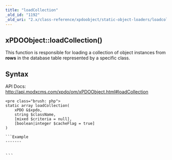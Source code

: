 ```yaml
---
title: "loadCollection"
_old_id: "1192"
_old_uri: "2.x/class-reference/xpdoobject/static-object-loaders/loadcollection"
---
```


xPDOObject::loadCollection()
----------------------------

This function is responsible for loading a collection of object instances from **rows** in the database table represented by a specific class.

Syntax
------

API Docs: <http://api.modxcms.com/xpdo/om/xPDOObject.html#loadCollection>

```
<pre class="brush: php">
static array loadCollection(
    xPDO &$xpdo,
    string $className,
    [mixed $criteria = null],
    [boolean|integer $cacheFlag = true]
)

```Example
-------

```
<pre class="brush: php">

```